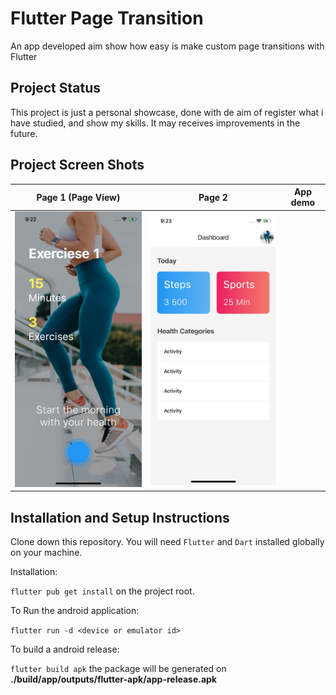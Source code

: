 # Flutter Page Transition

An app developed aim show  how easy is make custom page transitions with Flutter

## Project Status

This project is just a personal showcase, done with de aim of register what i have studied, and show my skills. It may receives improvements in the future.

## Project Screen Shots

| Page 1 (Page View)             | Page 2                         | App demo                                                           |
| ------------------------------ | ------------------------------ | ------------------------------------------------------------------ |
| <img title="" src="assets/screenshot/one.png" alt="" width="305px">  | <img title="" src="assets/screenshot/two.png" alt="" width="305px"> | <img title="" src="assets/screenshot/app.gif" alt="" width="305px"> |

## Installation and Setup Instructions

Clone down this repository. You will need `Flutter` and `Dart` installed globally on your machine.

Installation:

`flutter pub get install` on the project root.

To Run the android application:

`flutter run -d <device or emulator id>`

To build a android release:

`flutter build apk` the package will be generated on **./build/app/outputs/flutter-apk/app-release.apk**

